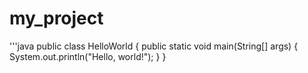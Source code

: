 # my_project
'''java
public class HelloWorld {
    public static void main(String[] args) {
        System.out.println("Hello, world!");
    }
}
